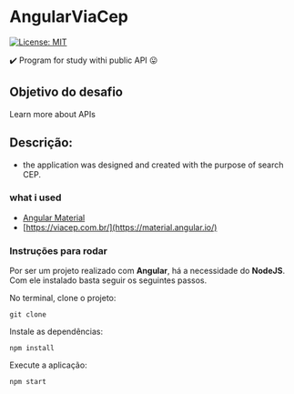 # AngularViaCep
[![License: MIT](https://img.shields.io/badge/License-MIT-yellow.svg)](https://github.com/Pereira-Araujo/users-api/blob/main/LICENSE.md)

:heavy_check_mark: Program for study withi public API  :stuck_out_tongue:	

  
      
## Objetivo do desafio

Learn more about APIs

## Descrição:

 - the application was designed and created with the purpose of search CEP.



### what i used
- [Angular Material](https://material.angular.io/) 
- [https://viacep.com.br/](https://material.angular.io/)


### Instruções para rodar
Por ser um projeto realizado com **Angular**, há a necessidade do **NodeJS**. Com ele instalado basta seguir os seguintes passos.

No terminal, clone o projeto:
```
git clone 
```

Instale as dependências:
```
npm install
```

Execute a aplicação:
```
npm start 
```
